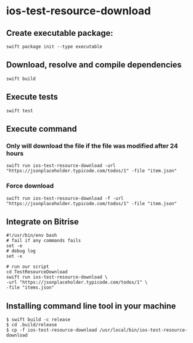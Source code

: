 # ios-test-resource-download

## Create executable package:

```
swift package init --type executable
```
## Download, resolve and compile dependencies

```
swift build
```
## Execute tests

```
swift test
```
## Execute command

### Only will download the file if the file was modified after 24 hours 

```
swift run ios-test-resource-download -url "https://jsonplaceholder.typicode.com/todos/1" -file "item.json"
```
### Force download 

```
swift run ios-test-resource-download -f -url "https://jsonplaceholder.typicode.com/todos/1" -file "item.json"
```
## Integrate on Bitrise

```
#!/usr/bin/env bash
# fail if any commands fails
set -e
# debug log
set -x

# run our script
cd TestResourceDownload
swift run ios-test-resource-download \
-url "https://jsonplaceholder.typicode.com/todos/1" \
-file "items.json"
```
## Installing command line tool in your machine

```
$ swift build -c release
$ cd .build/release
$ cp -f ios-test-resource-download /usr/local/bin/ios-test-resource-download
```
